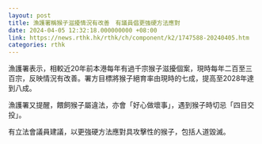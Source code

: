 ```yaml
---
layout: post
title: 漁護署稱猴子滋擾情況有改善　有議員倡更強硬方法應對
date: 2024-04-05 12:32:18.000000000 +08:00
link: https://news.rthk.hk/rthk/ch/component/k2/1747588-20240405.htm
categories: rthk
---
```


漁護署表示，相較近20年前本港每年有過千宗猴子滋擾個案，現時每年二百至三百宗，反映情況有改善。署方目標將猴子絕育率由現時的七成，提高至2028年達到八成。

漁護署又提醒，餵飼猴子屬違法，亦會「好心做壞事」，遇到猴子時切忌「四目交投」。

有立法會議員建議，以更強硬方法應對具攻擊性的猴子，包括人道毀滅。
